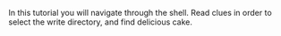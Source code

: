 In this tutorial you will navigate through the shell.  Read clues in order to select the write directory, and find delicious cake.

